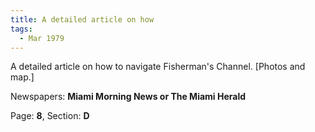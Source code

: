 ```yaml
---  
title: A detailed article on how  
tags:  
  - Mar 1979  
---  
```

  
A detailed article on how to navigate Fisherman's Channel. [Photos and map.]  
  
Newspapers: **Miami Morning News or The Miami Herald**  
  
Page: **8**, Section: **D** 
